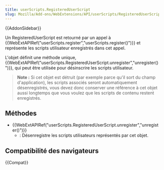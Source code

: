 ```yaml
---
title: userScripts.RegisteredUserScript
slug: Mozilla/Add-ons/WebExtensions/API/userScripts/RegisteredUserScript
---
```


{{AddonSidebar}}

Un RegisteredUserScript est retourné par un appel à {{WebExtAPIRef("userScripts.register","userScripts.register()")}} et représente les scripts utilisateur enregistrés dans cet appel.

L'objet définit une méthode unique, {{WebExtAPIRef("userScripts.RegisteredUserScript.unregister","unregister()")}}, qui peut être utilisée pour désinscrire les scripts utilisateur.

> **Note :** Si cet objet est détruit (par exemple parce qu'il sort du champ d'application), les scripts associés seront automatiquement désenregistrés, vous devez donc conserver une référence à cet objet aussi longtemps que vous voulez que les scripts de contenu restent enregistrés.

## Méthodes

- {{WebExtAPIRef("userScripts.RegisteredUserScript.unregister","unregister()")}}
  - : Désenregistre les scripts utilisateurs représentés par cet objet.

## Compatibilité des navigateurs

{{Compat}}
